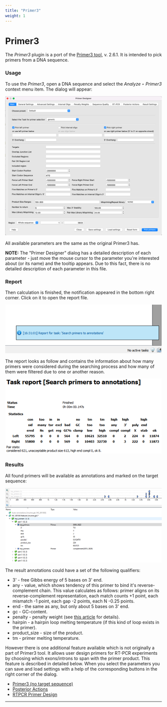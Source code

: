 ```yaml
---
title: "Primer3"
weight: 1
---
```



# Primer3

The _Primer3_ plugin is a port of the [Primer3 tool](https://primer3.org/), v. 2.6.1. It is intended to pick primers from a DNA sequence.

### Usage

To use the _Primer3_, open a DNA sequence and select the _Analyze ‣ Primer3_ context menu item. The dialog will appear:

![](/images/65930919/96665909.png)

All available parameters are the same as the original Primer3 has.

**NOTE:** The "Primer Designer" dialog has a detailed description of each parameter - just move the mouse cursor to the parameter you're interested about (or its name) and the tooltip appears. Due to this fact, there is no detailed description of each parameter in this file.

### Report

Then calculation is finished, the notification appeared in the bottom right corner. Click on it to open the report file.

![](/images/65930919/94076948.png)

The report looks as follow and contains the information about how many primers were considered during the searching process and how many of them were filtered due to one or another reason.

![](/images/65930919/94076949.png)

### Results

All found primers will be available as annotations and marked on the target sequence:

![](/images/65930919/94076947.png)

The result annotations could have a set of the following qualifiers:

*   3' - free Gibbs energy of 5 bases on 3' end.
*   any - value, which shows tendency of this primer to bind it's reverse-complement chain. This value calculates as follows: primer aligns on its reverse-complement representation, each match counts +1 point, each mismatch -1 point, each gap -2 points, each N -0.25 points.
*   end - the same as any, but only about 5 bases on 3' end.
*   gc - GC-content.
*   penalty - penalty weight (see [this article](https://www.primer3plus.com/primer3plusHelp.html#calculatePenalties) for details).
*   hairpin - a hairpin loop melting temperature (if this kind of loop exists in the primer).
*   product\_size - size of the product.
*   tm - primer melting temperature.



However there is one additional feature available which is not originally a part of Primer3 tool. It allows user design primers for RT-PCR experiments by choosing which exons/introns to span with the primer product. This feature is described in detailed below. When you select the parameters you can save and load settings with a help of the corresponding buttons in the right corner of the dialog.

*   [Primer3 (no target sequence)](96666247.html)
*   [Posterior Actions](posterior-actions.md)
*   [RTPCR Primer Design](rtpcr-primer-design.md)



------------------------------------------------------------------------------------------------------------------------------------------------------------------------------

